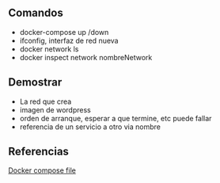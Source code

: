 ## Comandos

* docker-compose up /down 
* ifconfig, interfaz de red nueva
* docker network ls
* docker inspect network nombreNetwork


## Demostrar

* La red que crea
* imagen de wordpress
* orden de arranque, esperar a que termine, etc puede fallar
* referencia de un servicio a otro via nombre

## Referencias

[Docker compose file](https://docs.docker.com/compose/compose-file/)
